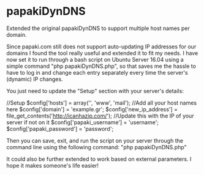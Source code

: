 papakiDynDNS
============

Extended the original papakiDynDNS to support multiple host names per domain.

Since papaki.com still does not support auto-updating IP addresses for our domains I found the tool really useful and extended it to fit my needs. I have now set it to run through a bash script on Ubuntu Server 16.04 using a simple command "php papakiDynDNS.php", so that saves me the hassle to have to log in and change each entry separately every time the server's (dynamic) IP changes.

You just need to update the "Setup" section with your server's details:

//Setup
$config['hosts'] = array('', 'www', 'mail'); //Add all your host names here
$config['domain'] = 'example.gr';
$config['new_ip_address'] = file_get_contents('http://icanhazip.com/'); //Update this with the IP of your server if not on it
$config['papaki_username'] = 'username';
$config['papaki_password'] = 'password';

Then you can save, exit, and run the script on your server through the command line using the following command:
"php papakiDynDNS.php"

It could also be further extended to work based on external parameters.
I hope it makes someone's life easier!
